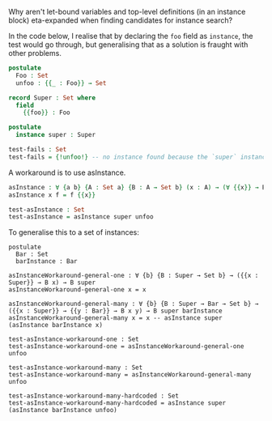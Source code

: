 Why aren't let-bound variables and top-level definitions (in an instance block) eta-expanded when finding candidates for instance search?

In the code below, I realise that by declaring the `foo` field as `instance`, the test would go through, but generalising that as a solution is fraught with other problems.

```agda
postulate
  Foo : Set
  unfoo : {{_ : Foo}} → Set

record Super : Set where
  field
    {{foo}} : Foo

postulate
  instance super : Super

test-fails : Set
test-fails = {!unfoo!} -- no instance found because the `super` instance is not eta-expanded.
```

A workaround is to use asInstance.

```agda
asInstance : ∀ {a b} {A : Set a} {B : A → Set b} (x : A) → (∀ {{x}} → B x) → B x
asInstance x f = f {{x}}

test-asInstance : Set
test-asInstance = asInstance super unfoo
```

To generalise this to a set of instances:

```
postulate
  Bar : Set
  barInstance : Bar

asInstanceWorkaround-general-one : ∀ {b} {B : Super → Set b} → ({{x : Super}} → B x) → B super
asInstanceWorkaround-general-one x = x

asInstanceWorkaround-general-many : ∀ {b} {B : Super → Bar → Set b} → ({{x : Super}} → {{y : Bar}} → B x y) → B super barInstance
asInstanceWorkaround-general-many x = x -- asInstance super (asInstance barInstance x)

test-asInstance-workaround-one : Set
test-asInstance-workaround-one = asInstanceWorkaround-general-one unfoo

test-asInstance-workaround-many : Set
test-asInstance-workaround-many = asInstanceWorkaround-general-many unfoo

test-asInstance-workaround-many-hardcoded : Set
test-asInstance-workaround-many-hardcoded = asInstance super (asInstance barInstance unfoo)
